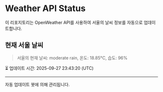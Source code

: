 
# Weather API Status

이 리포지토리는 OpenWeather API를 사용하여 서울의 날씨 정보를 자동으로 업데이트합니다.

## 현재 서울 날씨
> 서울의 현재 날씨: moderate rain, 온도: 18.85°C, 습도: 96%

⏳ 업데이트 시간: 2025-09-27 23:43:20 (UTC)

---
자동 업데이트 봇에 의해 관리됩니다.

